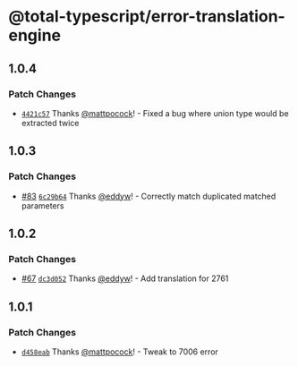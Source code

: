 # @total-typescript/error-translation-engine

## 1.0.4

### Patch Changes

- [`4421c57`](https://github.com/mattpocock/ts-error-translator/commit/4421c574fd56e59849964542502720ed8418af64) Thanks [@mattpocock](https://github.com/mattpocock)! - Fixed a bug where union type would be extracted twice

## 1.0.3

### Patch Changes

- [#83](https://github.com/mattpocock/ts-error-translator/pull/83) [`6c29b64`](https://github.com/mattpocock/ts-error-translator/commit/6c29b640de019b59fe8c780a8cf139724a6c3efc) Thanks [@eddyw](https://github.com/eddyw)! - Correctly match duplicated matched parameters

## 1.0.2

### Patch Changes

- [#67](https://github.com/mattpocock/ts-error-translator/pull/67) [`dc3d052`](https://github.com/mattpocock/ts-error-translator/commit/dc3d0528b8fa7bd0af38d9f3603d4e836f09e7dd) Thanks [@eddyw](https://github.com/eddyw)! - Add translation for 2761

## 1.0.1

### Patch Changes

- [`d458eab`](https://github.com/mattpocock/ts-error-translator/commit/d458eabd0bd2481867eb69661163de2505411133) Thanks [@mattpocock](https://github.com/mattpocock)! - Tweak to 7006 error
